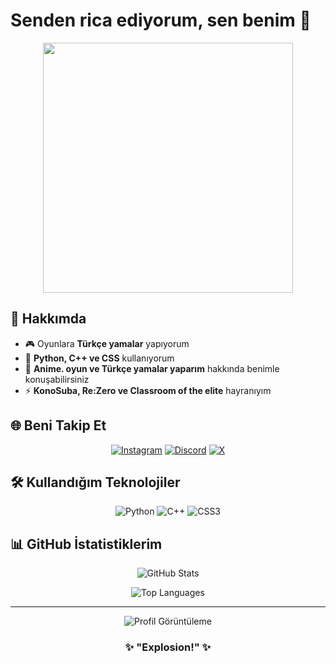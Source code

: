 # Senden rica ediyorum, sen benim 👋

<div align="center">
  <img src="https://media.tenor.com/PWF0FQGKWMoAAAAC/megumin-konosuba.gif" width="400"/>
</div>

## 🌟 Hakkımda

- 🎮 Oyunlara **Türkçe yamalar** yapıyorum
- 🔧 **Python, C++ ve CSS** kullanıyorum
- 💬 **Anime. oyun ve Türkçe yamalar yaparım** hakkında benimle konuşabilirsiniz
- ⚡ **KonoSuba, Re:Zero ve Classroom of the elite** hayranıyım

## 🌐 Beni Takip Et

<div align="center">

[![Instagram](https://img.shields.io/badge/-E4405F?style=for-the-badge&logo=instagram&logoColor=white)](https://instagram.com/ensraklcl)
[![Discord](https://img.shields.io/badge/-5865F2?style=for-the-badge&logo=discord&logoColor=white)](https://discord.com/users/xfexklcl)
[![X](https://img.shields.io/badge/-000000?style=for-the-badge&logo=x&logoColor=white)](https://x.com/xfexklcl)

</div>

## 🛠️ Kullandığım Teknolojiler

<div align="center">

![Python](https://img.shields.io/badge/-Python-3776AB?style=for-the-badge&logo=python&logoColor=white)
![C++](https://img.shields.io/badge/C++-00599C?style=for-the-badge&logo=c%2B%2B&logoColor=white)
![CSS3](https://img.shields.io/badge/-CSS3-1572B6?style=for-the-badge&logo=css3&logoColor=white)

</div>

## 📊 GitHub İstatistiklerim

<div align="center">

![GitHub Stats](https://github-readme-stats.vercel.app/api?username=XFEXKLCL&show_icons=true&theme=tokyonight)

![Top Languages](https://github-readme-stats.vercel.app/api/top-langs/?username=XFEXKLCL&layout=compact&theme=tokyonight)

</div>

---

<div align="center">
  <img src="https://komarev.com/ghpvc/?username=XFEXKLCL&color=red&style=for-the-badge" alt="Profil Görüntüleme"/>
</div>

<div align="center">
  
### ✨ "Explosion!" ✨

</div>
